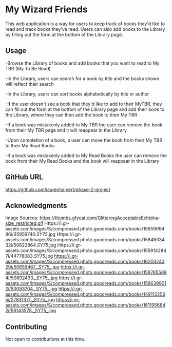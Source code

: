 # My Wizard Friends

This web application is a way for users to keep track of books they'd like to read and track books they've read. Users can also add books to the Library by filling out the form at the bottom of the Library page.


## Usage

-Browse the Library of books and add books that you want to read to My TBR (My To Be Read)

-In the Library, users can search for a book by title and the books shown will reflect their search

-In the Library, users can sort books alphabetically by title or author

-If the user doesn't see a book that they'd like to add to their MyTBR, they can fill out the form at the bottom of the Library page and add their book to the Library, where they can then add the book to their My TBR

-If a book was mistakenly added to My TBR the user can remove the book from their My TBR page and it will reappear in the Library

-Upon completion of a book, a user can move the book from their My TBR to their My Read Books

-If a book was mistakenly added to My Read Books the user can remove the book from their My Read Books and the book will reappear in the Library


## GitHub URL

https://github.com/laurenhalpert/phase-2-project


## Acknowledgments

Image Sources:
    https://thumbs.gfycat.com/GlitteringAcceptableEchidna-size_restricted.gif
    Https://i.gr-assets.com/images/S/compressed.photo.goodreads.com/books/1565909496i/35959740._SY75_.jpg
    Https://i.gr-assets.com/images/S/compressed.photo.goodreads.com/books/1584633432i/50623864._SY75_.jpg
    Https://i.gr-assets.com/images/S/compressed.photo.goodreads.com/books/1559142847i/44778083._SY75_.jpg
    https://i.gr-assets.com/images/S/compressed.photo.goodreads.com/books/1620324329i/50659467._SY75_.jpg
    https://i.gr-assets.com/images/S/compressed.photo.goodreads.com/books/1587655884i/50892433._SY75_.jpg
    https://i.gr-assets.com/images/S/compressed.photo.goodreads.com/books/1586399012i/50093704._SY75_.jpg
    https://i.gr-assets.com/images/S/compressed.photo.goodreads.com/books/1491122565i/27831371._SY75_.jpg
    https://i.gr-assets.com/images/S/compressed.photo.goodreads.com/books/1611956842i/56143578._SY75_.jpg


## Contributing

Not open to contributions at this time.